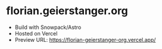 # florian.geierstanger.org

- Build with Snowpack/Astro
- Hosted on Vercel
- Preview URL: https://florian-geierstanger-org.vercel.app/
